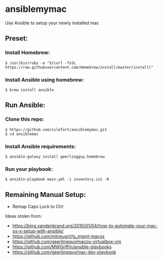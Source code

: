 # ansiblemymac

Use Ansible to setup your newly installed mac

## Preset:

### Install Homebrew:

	$ /usr/bin/ruby -e "$(curl -fsSL https://raw.githubusercontent.com/Homebrew/install/master/install)"	

### Install Ansible using homebrew:

	$ brew install ansible


## Run Ansible:

### Clone this repo:

	$ https://github.com/silefort/ansiblemymac.git 
	$ cd ansiblemac

### Install Ansible requirements:

	$ ansible-galaxy install geerlingguy.homebrew

### Run your playbook:

	$ ansible-playbook main.yml -i inventory.ini -K 

## Remaining Manual Setup:

* Remap Caps Lock to Ctrl


Ideas stolen from:
* https://blog.vandenbrand.org/2016/01/04/how-to-automate-your-mac-os-x-setup-with-ansible/
* https://github.com/mtneug/cfg_mgmt-macos
* https://github.com/geerlingguy/macos-virtualbox-vm
* https://github.com/MWGriffin/ansible-playbooks
* https://github.com/geerlingguy/mac-dev-playbook


